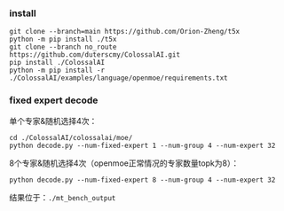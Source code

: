 ### install
``` 
git clone --branch=main https://github.com/Orion-Zheng/t5x
python -m pip install ./t5x
git clone --branch no_route https://github.com/duterscmy/ColossalAI.git
pip install ./ColossalAI
python -m pip install -r ./ColossalAI/examples/language/openmoe/requirements.txt
``` 
### fixed expert decode

单个专家&随机选择4次： 
```
cd ./ColossalAI/colossalai/moe/
python decode.py --num-fixed-expert 1 --num-group 4 --num-expert 32
``` 
8个专家&随机选择4次（openmoe正常情况的专家数量topk为8）： 
```
python decode.py --num-fixed-expert 8 --num-group 4 --num-expert 32
``` 
结果位于：`./mt_bench_output`